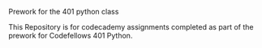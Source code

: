 Prework for the 401 python class


This Repository is for codecademy assignments completed as part of the prework for Codefellows 401 Python.
